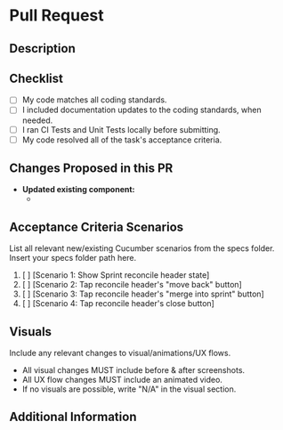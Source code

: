 # Pull Request

## Description

<!-- Please include a summary of the changes and the related issue. -->

## Checklist

- [ ] My code matches all coding standards.
- [ ] I included documentation updates to the coding standards, when needed.
- [ ] I ran CI Tests and Unit Tests locally before submitting.
- [ ] My code resolved all of the task's acceptance criteria.

## Changes Proposed in this PR

- **Updated existing component:**
  - <!-- Updated places where said component was used -->

## Acceptance Criteria Scenarios

List all relevant new/existing Cucumber scenarios from the specs folder. Insert your specs folder path here.

1. [ ] [Scenario 1: Show Sprint reconcile header state]
2. [ ] [Scenario 2: Tap reconcile header's "move back" button]
3. [ ] [Scenario 3: Tap reconcile header's "merge into sprint" button]
4. [ ] [Scenario 4: Tap reconcile header's close button]

## Visuals

Include any relevant changes to visual/animations/UX flows.

- All visual changes MUST include before & after screenshots.
- All UX flow changes MUST include an animated video.
- If no visuals are possible, write "N/A" in the visual section.

<!-- Add before & after screenshots here -->

## Additional Information

<!-- Any other relevant information or comments. -->
